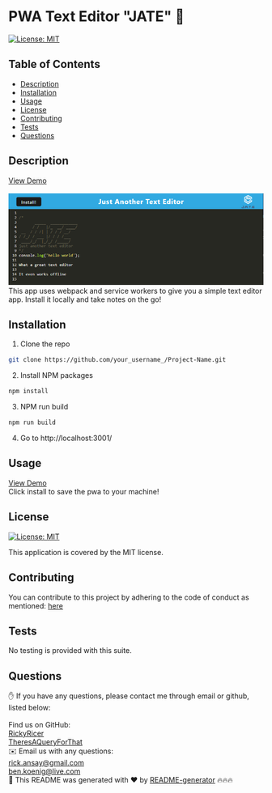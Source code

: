 # PWA Text Editor "JATE" 👋
 
[![License: MIT](https://img.shields.io/badge/License-MIT-yellow.svg)](https://opensource.org/licenses/MIT)

## Table of Contents

* [Description](#description)
* [Installation](#installation)
* [Usage](#usage)
* [License](#license)
* [Contributing](#contributing)
* [Tests](#tests)
* [Questions](#questions)

## Description

<a href="https://fierce-shelf-21645.herokuapp.com/">View Demo</a> <br />
<br />
[![Product Name Screen Shot][product-screenshot]](#) <br />
This app uses webpack and service workers to give you a simple text editor app. Install it locally and take notes on the go!

## Installation

1. Clone the repo
```sh
git clone https://github.com/your_username_/Project-Name.git
```
2. Install NPM packages
```sh
npm install
```
3. NPM run build
```sh
npm run build
```
4. Go to http://localhost:3001/


## Usage

<a href="https://fierce-shelf-21645.herokuapp.com/">View Demo</a> <br /> Click install to save the pwa to your machine!



## License

[![License: MIT](https://img.shields.io/badge/License-MIT-yellow.svg)](https://opensource.org/licenses/MIT)

This application is covered by the MIT license. 

## Contributing



You can contribute to this project by adhering to the code of conduct as mentioned: [here](https://www.contributor-covenant.org/#:~:text=Contributor%20Covenant%20is%20a%20code,that%20distinguish%20your%20own%20community)

## Tests

No testing is provided with this suite.

## Questions

✋ If you have any questions, please contact me through email or github, listed below:<br />
<br />
Find us on GitHub: <br />[RickyRicer](https://github.com/RickyRicer)<br />
[TheresAQueryForThat](https://github.com/theresaqueryforthat)
<br />
✉️ Email us with any questions: <br />rick.ansay@gmail.com<br /> ben.koenig@live.com<br />
🖖 This README was generated with ❤️ by [README-generator](https://github.com/RickyRicer/README-Generator) 🔥🔥🔥
    
  
<!-- MARKDOWN LINKS & IMAGES -->
[product-screenshot]: assets/screenshot.png